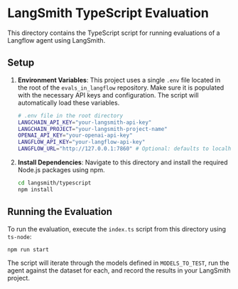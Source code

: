 # LangSmith TypeScript Evaluation

This directory contains the TypeScript script for running evaluations of a Langflow agent using LangSmith.

## Setup

1.  **Environment Variables**: This project uses a single `.env` file located in the root of the `evals_in_langflow` repository. Make sure it is populated with the necessary API keys and configuration. The script will automatically load these variables.

    ```bash
    # .env file in the root directory
    LANGCHAIN_API_KEY="your-langsmith-api-key"
    LANGCHAIN_PROJECT="your-langsmith-project-name"
    OPENAI_API_KEY="your-openai-api-key"
    LANGFLOW_API_KEY="your-langflow-api-key"
    LANGFLOW_URL="http://127.0.0.1:7860" # Optional: defaults to localhost
    ```

2.  **Install Dependencies**: Navigate to this directory and install the required Node.js packages using npm.

    ```bash
    cd langsmith/typescript
    npm install
    ```

## Running the Evaluation

To run the evaluation, execute the `index.ts` script from this directory using `ts-node`:

```bash
npm run start
```

The script will iterate through the models defined in `MODELS_TO_TEST`, run the agent against the dataset for each, and record the results in your LangSmith project. 